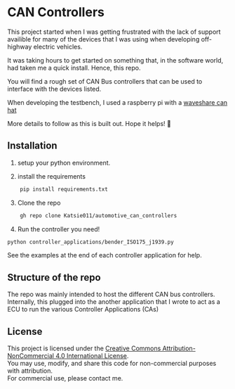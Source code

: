 # CAN Controllers

This project started when I was getting frustrated with the lack of support availible for many of the devices that I was using
when developing off-highway electric vehicles. 

It was taking hours to get started on something that, in the software world, had taken me a quick install. 
Hence, this repo. 


You will find a rough set of CAN Bus controllers that can be used to interface with the devices listed. 


When developing the testbench, I used a raspberry pi with a [waveshare can hat](https://www.waveshare.com/wiki/RS485_CAN_HAT)


More details to follow as this is built out. 
Hope it helps! 🙏


## Installation

1. setup your python environment. 

2. install the requirements

```bash
    pip install requirements.txt
```

3. Clone the repo

```bash
    gh repo clone Katsie011/automotive_can_controllers
```

4. Run the controller you need!
```bash
python controller_applications/bender_ISO175_j1939.py
```
See the examples at the end of each controller application for help.


## Structure of the repo

The repo was mainly intended to host the different CAN bus controllers. 
Internally, this plugged into the another application that I wrote to act as a ECU to run the various Controller Applications (CAs)


## License

This project is licensed under the [Creative Commons Attribution-NonCommercial 4.0 International License](https://creativecommons.org/licenses/by-nc/4.0/).  
You may use, modify, and share this code for non-commercial purposes with attribution.  
For commercial use, please contact me.

